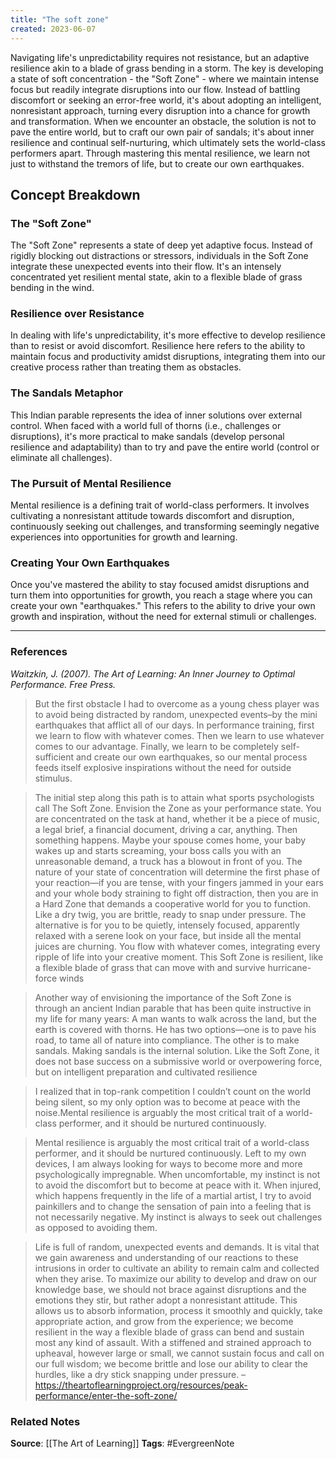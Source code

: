```yaml
---
title: "The soft zone"
created: 2023-06-07
---
```


Navigating life's unpredictability requires not resistance, but an adaptive resilience akin to a blade of grass bending in a storm. The key is developing a state of soft concentration - the "Soft Zone" - where we maintain intense focus but readily integrate disruptions into our flow. Instead of battling discomfort or seeking an error-free world, it's about adopting an intelligent, nonresistant approach, turning every disruption into a chance for growth and transformation. When we encounter an obstacle, the solution is not to pave the entire world, but to craft our own pair of sandals; it's about inner resilience and continual self-nurturing, which ultimately sets the world-class performers apart. Through mastering this mental resilience, we learn not just to withstand the tremors of life, but to create our own earthquakes.

## Concept Breakdown

### The "Soft Zone"
The "Soft Zone" represents a state of deep yet adaptive focus. Instead of rigidly blocking out distractions or stressors, individuals in the Soft Zone integrate these unexpected events into their flow. It's an intensely concentrated yet resilient mental state, akin to a flexible blade of grass bending in the wind.

### Resilience over Resistance
In dealing with life's unpredictability, it's more effective to develop resilience than to resist or avoid discomfort. Resilience here refers to the ability to maintain focus and productivity amidst disruptions, integrating them into our creative process rather than treating them as obstacles.

### The Sandals Metaphor
This Indian parable represents the idea of inner solutions over external control. When faced with a world full of thorns (i.e., challenges or disruptions), it's more practical to make sandals (develop personal resilience and adaptability) than to try and pave the entire world (control or eliminate all challenges).

### The Pursuit of Mental Resilience
Mental resilience is a defining trait of world-class performers. It involves cultivating a nonresistant attitude towards discomfort and disruption, continuously seeking out challenges, and transforming seemingly negative experiences into opportunities for growth and learning.

### Creating Your Own Earthquakes
Once you've mastered the ability to stay focused amidst disruptions and turn them into opportunities for growth, you reach a stage where you can create your own "earthquakes." This refers to the ability to drive your own growth and inspiration, without the need for external stimuli or challenges.

---
### References

*Waitzkin, J. (2007). The Art of Learning: An Inner Journey to Optimal Performance. Free Press.*

> But the first obstacle I had to overcome as a young chess player was to avoid being distracted by random, unexpected events–by the mini earthquakes that afflict all of our days. In performance training, first we learn to flow with whatever comes. Then we learn to use whatever comes to our advantage. Finally, we learn to be completely self-sufficient and create our own earthquakes, so our mental process feeds itself explosive inspirations without the need for outside stimulus.

> The initial step along this path is to attain what sports psychologists call The Soft Zone. Envision the Zone as your performance state. You are concentrated on the task at hand, whether it be a piece of music, a legal brief, a financial document, driving a car, anything. Then something happens. Maybe your spouse comes home, your baby wakes up and starts screaming, your boss calls you with an unreasonable demand, a truck has a blowout in front of you. The nature of your state of concentration will determine the first phase of your reaction—if you are tense, with your fingers jammed in your ears and your whole body straining to fight off distraction, then you are in a Hard Zone that demands a cooperative world for you to function. Like a dry twig, you are brittle, ready to snap under pressure. The alternative is for you to be quietly, intensely focused, apparently relaxed with a serene look on your face, but inside all the mental juices are churning. You flow with whatever comes, integrating every ripple of life into your creative moment. This Soft Zone is resilient, like a flexible blade of grass that can move with and survive hurricane-force winds

> Another way of envisioning the importance of the Soft Zone is through an ancient Indian parable that has been quite instructive in my life for many years:
> A man wants to walk across the land, but the earth is covered with thorns. He has two options—one is to pave his road, to tame all of nature into compliance. The other is to make sandals. Making sandals is the internal solution. Like the Soft Zone, it does not base success on a submissive world or overpowering force, but on intelligent preparation and cultivated resilience

> I realized that in top-rank competition I couldn’t count on the world being silent, so my only option was to become at peace with the noise.Mental resilience is arguably the most critical trait of a world-class performer, and it should be nurtured continuously.

> Mental resilience is arguably the most critical trait of a world-class performer, and it should be nurtured continuously. Left to my own devices, I am always looking for ways to become more and more psychologically impregnable. When uncomfortable, my instinct is not to avoid the discomfort but to become at peace with it. When injured, which happens frequently in the life of a martial artist, I try to avoid painkillers and to change the sensation of pain into a feeling that is not necessarily negative. My instinct is always to seek out challenges as opposed to avoiding them.

> Life is full of random, unexpected events and demands. It is vital that we gain awareness and understanding of our reactions to these intrusions in order to cultivate an ability to remain calm and collected when they arise. To maximize our ability to develop and draw on our knowledge base, we should not brace against disruptions and the emotions they stir, but rather adopt a nonresistant attitude. This allows us to absorb information, process it smoothly and quickly, take appropriate action, and grow from the experience; we become resilient in the way a flexible blade of grass can bend and sustain most any kind of assault. With a stiffened and strained approach to upheaval, however large or small, we cannot sustain focus and call on our full wisdom; we become brittle and lose our ability to clear the hurdles, like a dry stick snapping under pressure. – https://theartoflearningproject.org/resources/peak-performance/enter-the-soft-zone/

### Related Notes
**Source**: [[The Art of Learning]]
**Tags**: #EvergreenNote
